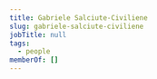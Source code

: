 ```yaml
---
title: Gabriele Salciute-Civiliene
slug: gabriele-salciute-civiliene
jobTitle: null
tags:
  - people
memberOf: []
---
```

